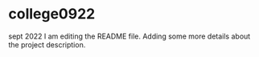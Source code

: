# college0922
sept 2022
I am editing the README file. Adding some more details about the project description.
